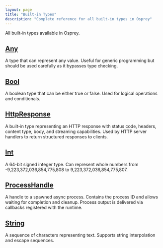 ```yaml
---
layout: page
title: "Built-in Types"
description: "Complete reference for all built-in types in Osprey"
---
```


All built-in types available in Osprey.

## [Any](any/)

A type that can represent any value. Useful for generic programming but should be used carefully as it bypasses type checking.

## [Bool](bool/)

A boolean type that can be either true or false. Used for logical operations and conditionals.

## [HttpResponse](httpresponse/)

A built-in type representing an HTTP response with status code, headers, content type, body, and streaming capabilities. Used by HTTP server handlers to return structured responses to clients.

## [Int](int/)

A 64-bit signed integer type. Can represent whole numbers from -9,223,372,036,854,775,808 to 9,223,372,036,854,775,807.

## [ProcessHandle](processhandle/)

A handle to a spawned async process. Contains the process ID and allows waiting for completion and cleanup. Process output is delivered via callbacks registered with the runtime.

## [String](string/)

A sequence of characters representing text. Supports string interpolation and escape sequences.

